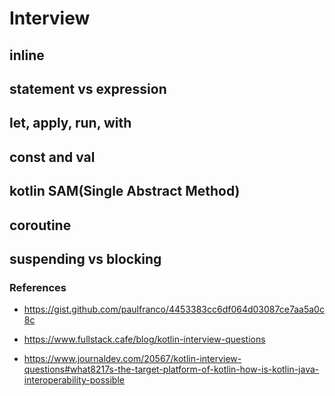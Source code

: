 # Interview

## inline

## statement vs expression

## let, apply, run, with

## const and val

## kotlin SAM(Single Abstract Method)

## coroutine

## suspending vs blocking



### References

- https://gist.github.com/paulfranco/4453383cc6df064d03087ce7aa5a0c8c

- https://www.fullstack.cafe/blog/kotlin-interview-questions

- https://www.journaldev.com/20567/kotlin-interview-questions#what8217s-the-target-platform-of-kotlin-how-is-kotlin-java-interoperability-possible




